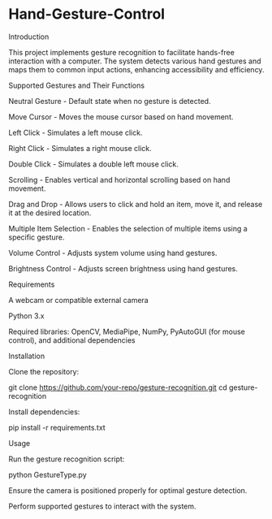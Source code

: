 # Hand-Gesture-Control



Introduction

This project implements gesture recognition to facilitate hands-free interaction with a computer. The system detects various hand gestures and maps them to common input actions, enhancing accessibility and efficiency.

Supported Gestures and Their Functions

Neutral Gesture - Default state when no gesture is detected.

Move Cursor - Moves the mouse cursor based on hand movement.

Left Click - Simulates a left mouse click.

Right Click - Simulates a right mouse click.

Double Click - Simulates a double left mouse click.

Scrolling - Enables vertical and horizontal scrolling based on hand movement.

Drag and Drop - Allows users to click and hold an item, move it, and release it at the desired location.

Multiple Item Selection - Enables the selection of multiple items using a specific gesture.

Volume Control - Adjusts system volume using hand gestures.

Brightness Control - Adjusts screen brightness using hand gestures.

Requirements

A webcam or compatible external camera

Python 3.x

Required libraries: OpenCV, MediaPipe, NumPy, PyAutoGUI (for mouse control), and additional dependencies

Installation

Clone the repository:

git clone https://github.com/your-repo/gesture-recognition.git
cd gesture-recognition

Install dependencies:

pip install -r requirements.txt

Usage

Run the gesture recognition script:

python GestureType.py

Ensure the camera is positioned properly for optimal gesture detection.

Perform supported gestures to interact with the system.
